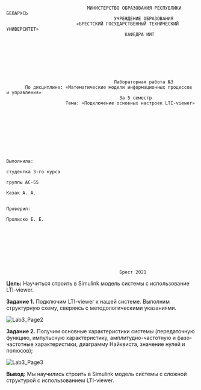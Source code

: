                                   МИНИСТЕРСТВО ОБРАЗОВАНИЯ РЕСПУБЛИКИ БЕЛАРУСЬ
                                            УЧРЕЖДЕНИЕ ОБРАЗОВАНИЯ 
                              «БРЕСТСКИЙ ГОСУДАРСТВЕННЫЙ ТЕХНИЧЕСКИЙ УНИВЕРСИТЕТ»
                                                КАФЕДРА ИИТ








                                            Лабораторная работа №3
           По дисциплине: «Математические модели информационных процессов и управления»
                                              За 5 семестр
                          Тема: «Подключение основных настроек LTI-viewer»









                                                                            Выполнила:
                                                                            студентка 3-го курса
                                                                            группы АС-55
                                                                            Казак А. А.

                                                                            Проверил:
                                                                            Пролиско Е. Е.









                                              Брест 2021


**Цель:** 
Научиться строить в Simulink модель системы с использование LTI-viewer.

**Задание 1.** 
Подключим LTI-viewer к нашей системе. 
Выполним структурную схему, сверяясь с методологическими указаниями.

![Lab3_Page2](https://user-images.githubusercontent.com/90341040/140618727-7e03657d-f549-4b0e-9a1f-c764752fe780.png)

**Задание 2.** 
Получим основные характеристики системы 
(передаточную функцию, импульсную характеристику, амплитудно-частотную и фазо-частотные характеристики, диаграмму Найквиста, значение нулей и полюсов);

![Lab3_Page3](https://user-images.githubusercontent.com/90341040/140618785-840d7bcd-7d04-48f0-a39d-03d4f3fd6288.png)

**Вывод:** 
Мы научились строить в Simulink модель системы с сложной структурой с использованием LTI-viewer.
